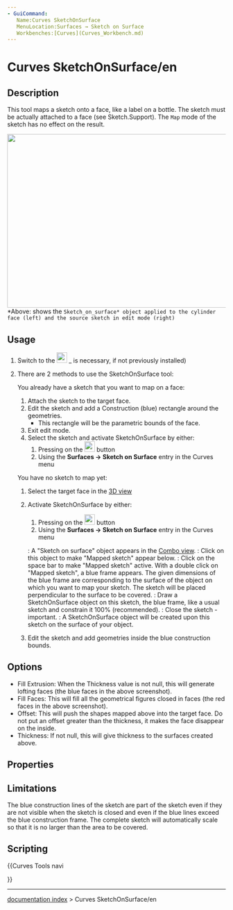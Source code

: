 ```yaml
---
- GuiCommand:
   Name:Curves SketchOnSurface
   MenuLocation:Surfaces → Sketch on Surface
   Workbenches:[Curves](Curves_Workbench.md)
---
```


# Curves SketchOnSurface/en

## Description

This tool maps a sketch onto a face, like a label on a bottle. The sketch must be actually attached to a face (see Sketch.Support). The `Map` mode of the sketch has no effect on the result.

<img alt="" src=images/Curves_SketchOnSurface_demo.png  style="width:600" height="400px;"> *Above: shows the `Sketch_on_surface* object applied to the cylinder face (left) and the source sketch in edit mode (right)`

## Usage

1.  Switch to the <img alt="" src=images/Curves_workbench_icon.svg  style="width:24px;"> _ is necessary, if not previously installed)
2.  There are 2 methods to use the SketchOnSurface tool:

    You already have a sketch that you want to map on a face:

    1.  Attach the sketch to the target face.
    2.  Edit the sketch and add a Construction (blue) rectangle around the geometries.
        -   This rectangle will be the parametric bounds of the face.
    3.  Exit edit mode.
    4.  Select the sketch and activate SketchOnSurface by either:
        1.  Pressing on the <img alt="" src=images/Curves_SketchOnSurface.svg  style="width:24px;"> button
        2.  Using the **Surfaces → Sketch on Surface** entry in the Curves menu

    You have no sketch to map yet:

    1.  Select the target face in the [3D view](3D_view.md)
    2.  Activate SketchOnSurface by either:
        1.  Pressing on the <img alt="" src=images/Curves_SketchOnSurface.svg  style="width:24px;"> button
        2.  Using the **Surfaces → Sketch on Surface** entry in the Curves menu

        :   A \"Sketch on surface\" object appears in the [Combo view](Combo_view.md).
        :   Click on this object to make \"Mapped sketch\" appear below.
        :   Click on the space bar to make \"Mapped sketch\" active. With a double click on \"Mapped sketch\", a blue frame appears. The given dimensions of the blue frame are corresponding to the surface of the object on which you want to map your sketch. The sketch will be placed perpendicular to the surface to be covered.
        :   Draw a SketchOnSurface object on this sketch, the blue frame, like a usual sketch and constrain it 100% (recommended).
        :   Close the sketch - important.
        :   A SketchOnSurface object will be created upon this sketch on the surface of your object.
    3.  Edit the sketch and add geometries inside the blue construction bounds.

## Options

-   Fill Extrusion: When the Thickness value is not null, this will generate lofting faces (the blue faces in the above screenshot).
-   Fill Faces: This will fill all the geometrical figures closed in faces (the red faces in the above screenshot).
-   Offset: This will push the shapes mapped above into the target face. Do not put an offset greater than the thickness, it makes the face disappear on the inside.
-   Thickness: If not null, this will give thickness to the surfaces created above.

## Properties

## Limitations

The blue construction lines of the sketch are part of the sketch even if they are not visible when the sketch is closed and even if the blue lines exceed the blue construction frame. The complete sketch will automatically scale so that it is no larger than the area to be covered.

## Scripting





{{Curves Tools navi

}}

---
[documentation index](../README.md) > Curves SketchOnSurface/en
